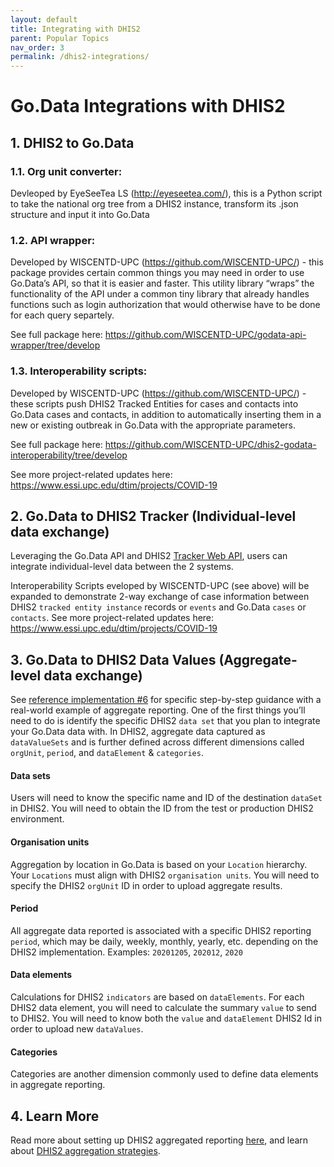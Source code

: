 ```yaml
---
layout: default
title: Integrating with DHIS2
parent: Popular Topics
nav_order: 3
permalink: /dhis2-integrations/
---
```

# Go.Data Integrations with DHIS2
## 1. DHIS2 to Go.Data
### 1.1. Org unit converter:
Devleoped by EyeSeeTea LS (http://eyeseetea.com/), this is a Python script to take the national org tree from a DHIS2 instance, transform its .json structure and input it into Go.Data 

### 1.2. API wrapper:
Developed by WISCENTD-UPC (https://github.com/WISCENTD-UPC/) - this package provides certain common things you may need in order to use Go.Data’s API, so that it is easier and faster. This utility library “wraps” the functionality of the API under a common tiny library that already handles functions such as login authorization that would otherwise have to be done for each query separtely.

See full package here: https://github.com/WISCENTD-UPC/godata-api-wrapper/tree/develop

### 1.3. Interoperability scripts:
Developed by WISCENTD-UPC (https://github.com/WISCENTD-UPC/) - these scripts push DHIS2 Tracked Entities for cases and contacts into Go.Data cases and contacts, in addition to automatically inserting them in a new or existing outbreak in Go.Data with the appropriate parameters.

See full package here: https://github.com/WISCENTD-UPC/dhis2-godata-interoperability/tree/develop

See more project-related updates here: https://www.essi.upc.edu/dtim/projects/COVID-19


## 2. Go.Data to DHIS2 Tracker (Individual-level data exchange)
Leveraging the Go.Data API and DHIS2 [Tracker Web API](https://docs.dhis2.org/2.34/en/dhis2_developer_manual/web-api.html#tracker-web-api), users can integrate individual-level data between the 2 systems. 

Interoperability Scripts eveloped by WISCENTD-UPC (see above) will be expanded to demonstrate 2-way exchange of case information between DHIS2 `tracked entity instance` records or `events` and Go.Data `cases` or `contacts`. See more project-related updates here: https://www.essi.upc.edu/dtim/projects/COVID-19

## 3. Go.Data to DHIS2 Data Values (Aggregate-level data exchange)
See [reference implementation #6](https://worldhealthorganization.github.io/godata/godata--dhis2-aggregate/) for specific step-by-step guidance with a real-world example of aggregate reporting. 
One of the first things you’ll need to do is identify the specific DHIS2 `data set` that you plan to integrate your Go.Data data with. In DHIS2, aggregate data captured as `dataValueSets` and is further defined across different dimensions called `orgUnit`, `period`, and `dataElement` & `categories`. 

#### Data sets
Users will need to know the specific name and ID of the destination `dataSet` in DHIS2. You will need to obtain the ID from the test or production DHIS2 environment.

#### Organisation units
Aggregation by location in Go.Data is based on your `Location` hierarchy. Your `Locations` must align with DHIS2 `organisation units`. You will need to specify the DHIS2 `orgUnit` ID in order to upload aggregate results. 

#### Period
All aggregate data reported is associated with a specific DHIS2 reporting `period`, which may be daily, weekly, monthly, yearly, etc. depending on the DHIS2 implementation. Examples: `20201205`, `202012`, `2020`

#### Data elements
Calculations for DHIS2 `indicators` are based on `dataElements`. For each DHIS2 data element, you will need to calculate the summary `value` to send to DHIS2. You will need to know both the `value` and `dataElement` DHIS2 Id in order to upload new `dataValues`. 

#### Categories
Categories are another dimension commonly used to define data elements in aggregate reporting.

## 4. Learn More
Read more about setting up DHIS2 aggregated reporting [here](https://docs.dhis2.org/2.31/en/user/html/setting_up_reporting.html), and learn about [DHIS2 aggregation strategies](https://docs.dhis2.org/master/en/implementer/html/aggregation-strategy-in-dhis2.html). 
